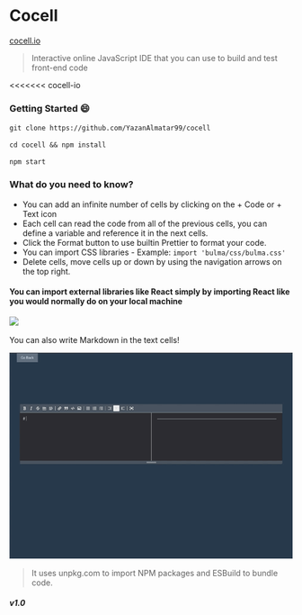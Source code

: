 # Cocell

[cocell.io](https://www.cocell.io)

> Interactive online JavaScript IDE that you can use to build and test front-end code

<<<<<<< cocell-io

### Getting Started :smile:

```
git clone https://github.com/YazanAlmatar99/cocell
```

```
cd cocell && npm install
```

```
npm start
```

### What do you need to know?

- You can add an infinite number of cells by clicking on the + Code or + Text icon
- Each cell can read the code from all of the previous cells, you can define a variable and reference it in the next cells.
- Click the Format button to use builtin Prettier to format your code.
- You can import CSS libraries - Example: `import 'bulma/css/bulma.css'`
- Delete cells, move cells up or down by using the navigation arrows on the top right.

#### You can import external libraries like React simply by importing React like you would normally do on your local machine

![](public/import-react.gif)

You can also write Markdown in the text cells!

![](public/markdown.gif)

> It uses unpkg.com to import NPM packages and ESBuild to bundle code.

##### v1.0
